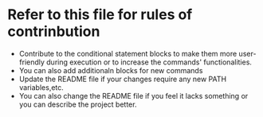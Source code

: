 # Refer to this file for rules of contrinbution
- Contribute to the conditional statement blocks to make them more user-friendly during execution or to increase the commands' functionalities.
- You can also add additionaln blocks for new commands
- Update the README file if your changes require any new PATH variables,etc.
- You can also change the README file if you feel it lacks something or you can describe the project better.
